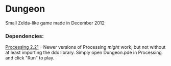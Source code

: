 # Dungeon
Small Zelda-like game made in December 2012
### Dependencies:
[Processing 2.21](https://processing.org/download/?processing) - Newer versions of Processing *might* work, but not without at least importing the ddx library.
Simply open Dungeon.pde in Processing and click "Run" to play.
